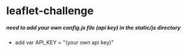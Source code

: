 # leaflet-challenge

##### need to add your own config.js file (api key) in the static/js directory
* add var API_KEY = "(your own api key)"
